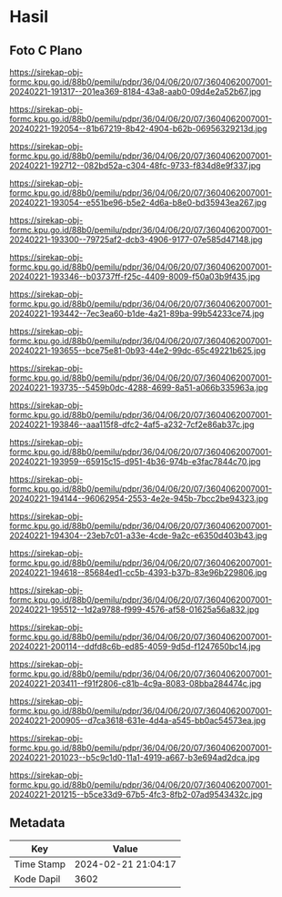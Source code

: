 # Hasil

## Foto C Plano

https://sirekap-obj-formc.kpu.go.id/88b0/pemilu/pdpr/36/04/06/20/07/3604062007001-20240221-191317--201ea369-8184-43a8-aab0-09d4e2a52b67.jpg

https://sirekap-obj-formc.kpu.go.id/88b0/pemilu/pdpr/36/04/06/20/07/3604062007001-20240221-192054--81b67219-8b42-4904-b62b-06956329213d.jpg

https://sirekap-obj-formc.kpu.go.id/88b0/pemilu/pdpr/36/04/06/20/07/3604062007001-20240221-192712--082bd52a-c304-48fc-9733-f834d8e9f337.jpg

https://sirekap-obj-formc.kpu.go.id/88b0/pemilu/pdpr/36/04/06/20/07/3604062007001-20240221-193054--e551be96-b5e2-4d6a-b8e0-bd35943ea267.jpg

https://sirekap-obj-formc.kpu.go.id/88b0/pemilu/pdpr/36/04/06/20/07/3604062007001-20240221-193300--79725af2-dcb3-4906-9177-07e585d47148.jpg

https://sirekap-obj-formc.kpu.go.id/88b0/pemilu/pdpr/36/04/06/20/07/3604062007001-20240221-193346--b03737ff-f25c-4409-8009-f50a03b9f435.jpg

https://sirekap-obj-formc.kpu.go.id/88b0/pemilu/pdpr/36/04/06/20/07/3604062007001-20240221-193442--7ec3ea60-b1de-4a21-89ba-99b54233ce74.jpg

https://sirekap-obj-formc.kpu.go.id/88b0/pemilu/pdpr/36/04/06/20/07/3604062007001-20240221-193655--bce75e81-0b93-44e2-99dc-65c49221b625.jpg

https://sirekap-obj-formc.kpu.go.id/88b0/pemilu/pdpr/36/04/06/20/07/3604062007001-20240221-193735--5459b0dc-4288-4699-8a51-a066b335963a.jpg

https://sirekap-obj-formc.kpu.go.id/88b0/pemilu/pdpr/36/04/06/20/07/3604062007001-20240221-193846--aaa115f8-dfc2-4af5-a232-7cf2e86ab37c.jpg

https://sirekap-obj-formc.kpu.go.id/88b0/pemilu/pdpr/36/04/06/20/07/3604062007001-20240221-193959--65915c15-d951-4b36-974b-e3fac7844c70.jpg

https://sirekap-obj-formc.kpu.go.id/88b0/pemilu/pdpr/36/04/06/20/07/3604062007001-20240221-194144--96062954-2553-4e2e-945b-7bcc2be94323.jpg

https://sirekap-obj-formc.kpu.go.id/88b0/pemilu/pdpr/36/04/06/20/07/3604062007001-20240221-194304--23eb7c01-a33e-4cde-9a2c-e6350d403b43.jpg

https://sirekap-obj-formc.kpu.go.id/88b0/pemilu/pdpr/36/04/06/20/07/3604062007001-20240221-194618--85684ed1-cc5b-4393-b37b-83e96b229806.jpg

https://sirekap-obj-formc.kpu.go.id/88b0/pemilu/pdpr/36/04/06/20/07/3604062007001-20240221-195512--1d2a9788-f999-4576-af58-01625a56a832.jpg

https://sirekap-obj-formc.kpu.go.id/88b0/pemilu/pdpr/36/04/06/20/07/3604062007001-20240221-200114--ddfd8c6b-ed85-4059-9d5d-f1247650bc14.jpg

https://sirekap-obj-formc.kpu.go.id/88b0/pemilu/pdpr/36/04/06/20/07/3604062007001-20240221-203411--f91f2806-c81b-4c9a-8083-08bba284474c.jpg

https://sirekap-obj-formc.kpu.go.id/88b0/pemilu/pdpr/36/04/06/20/07/3604062007001-20240221-200905--d7ca3618-631e-4d4a-a545-bb0ac54573ea.jpg

https://sirekap-obj-formc.kpu.go.id/88b0/pemilu/pdpr/36/04/06/20/07/3604062007001-20240221-201023--b5c9c1d0-11a1-4919-a667-b3e694ad2dca.jpg

https://sirekap-obj-formc.kpu.go.id/88b0/pemilu/pdpr/36/04/06/20/07/3604062007001-20240221-201215--b5ce33d9-67b5-4fc3-8fb2-07ad9543432c.jpg


## Metadata

| Key        | Value               |
| ---------- | ------------------- |
| Time Stamp | 2024-02-21 21:04:17 |
| Kode Dapil | 3602                |



